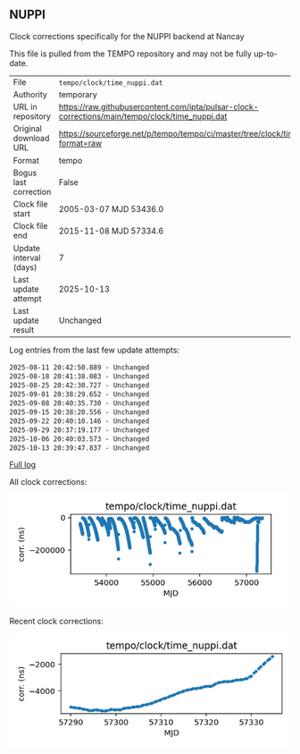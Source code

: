 
## NUPPI

Clock corrections specifically for the NUPPI backend at Nancay

This file is pulled from the TEMPO repository and may not be fully
up-to-date.

|     |     |
|:--- |:--- |
| File | `tempo/clock/time_nuppi.dat` |
| Authority | temporary |
| URL in repository | <https://raw.githubusercontent.com/ipta/pulsar-clock-corrections/main/tempo/clock/time_nuppi.dat> |
| Original download URL | <https://sourceforge.net/p/tempo/tempo/ci/master/tree/clock/time_nuppi.dat?format=raw> |
| Format | tempo |
| Bogus last correction | False |
| Clock file start | 2005-03-07 MJD 53436.0 |
| Clock file end | 2015-11-08 MJD 57334.6 |
| Update interval (days) | 7 |
| Last update attempt | 2025-10-13 |
| Last update result | Unchanged |

Log entries from the last few update attempts:
```
2025-08-11 20:42:50.889 - Unchanged
2025-08-18 20:41:38.083 - Unchanged
2025-08-25 20:42:30.727 - Unchanged
2025-09-01 20:38:29.652 - Unchanged
2025-09-08 20:40:35.730 - Unchanged
2025-09-15 20:38:20.556 - Unchanged
2025-09-22 20:40:10.146 - Unchanged
2025-09-29 20:37:19.177 - Unchanged
2025-10-06 20:40:03.573 - Unchanged
2025-10-13 20:39:47.837 - Unchanged
```
[Full log](https://raw.githubusercontent.com/ipta/pulsar-clock-corrections/main/log/tempo/clock/time_nuppi.dat.log)


All clock corrections:

![plot of all clock corrections](time_nuppi.dat.png "All corrections")

Recent clock corrections:

![plot of recent clock corrections](time_nuppi.dat.short.png "Recent corrections")

